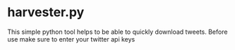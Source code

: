 # harvester.py
This simple python tool helps to be able to quickly download tweets. 
Before use make sure to enter your twitter api keys 
